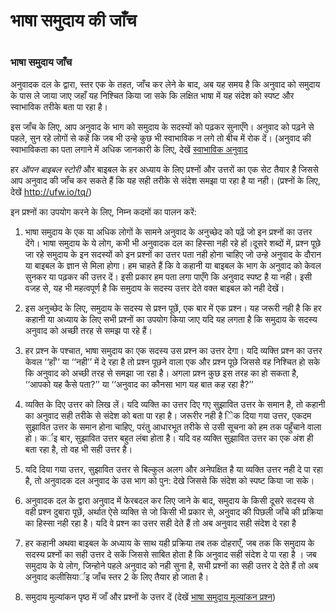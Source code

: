 # भाषा समुदाय की जाँच

 #

### भाषा समुदाय जाँच

अनुवादक दल के द्वारा, स्तर एक के तहत, जाँच कर लेने के बाद, अब यह समय है कि अनुवाद को समुदाय के पास ले जाया जाए जहाँ यह निश्चित किया जा सके कि लक्षित भाषा में यह संदेश को स्पष्ट और स्वाभाविक तरीके बता पा रहा है।

इस जाँच के लिए, आप अनुवाद के भाग को समुदाय के सदस्यों को पढ़कर सुनाएँगे। अनुवाद को पढ़ने से पहले, सुन रहे लोगों से कहें कि जब भी उन्हे कुछ भी स्वाभाविक न लगे तो बीच में रोक दें। (अनुवाद की स्वाभाविकता का पता लगाने में अधिक जानकारी के लिए, देखें [स्वाभाविक अनुवाद](../natural/01.md)

हर *ऑपन बाइबल स्टोरी* और बाइबल के हर अध्याय के लिए प्रश्नों और उत्तरों का एक सेट तैयार है जिससे आप अनुवाद की जाँच कर सकते हैं कि यह सही तरीके से संदेश समझा पा रहा है या नही। (प्रश्नों के लिए, देखें http://ufw.io/tq/)

इन प्रश्नों का उपयोग करने के लिए, निम्न कदमों का पालन करें:

1. भाषा समुदाय के एक या अधिक लोगों के सामने अनुवाद के अनुच्छेद को पढ़ें जो इन प्रश्नों का उत्तर देंगे। भाषा समुदाय के ये लोग, कभी भी अनुवादक दल का हिस्सा नही रहे हों।दूसरे शब्दों में, प्रश्न पूछे जा रहे समुदाय के इन सदस्यों को इन प्रश्नों का उत्तर पता नही होना चाहिए जो उन्हे अनुवाद के दौरान या बाइबल के ज्ञान से मिला होगा। हम चाहते हैं कि वे कहानी या बाइबल के भाग के अनुवाद को केवल सुनकर या पढ़कर की उत्तर दें। इसी प्रकार हम पता लगा पाएँगे कि अनुवाद स्पष्ट है या नही। इसी वजह से, यह भी महत्वपूर्ण है कि समुदाय के सदस्य उत्तर देते वक्त बाइबल को नही देखें।

1. इस अनुच्छेद के लिए, समुदाय के सदस्य से प्रश्न पूछें, एक बार में एक प्रश्न। यह जरूरी नही है कि हर कहानी या अध्याय के लिए सभी प्रश्नों का उपयोग किया जाए यदि यह लगता है कि समुदाय के सदस्य अनुवाद को अच्छी तरह से समझ पा रहे हैं। 

1. हर प्रश्न के पश्चात, भाषा समुदाय का एक सदस्य उस प्रश्न का उत्तर देगा। यदि व्यक्ति प्रश्न का उत्तर केवल ‘‘हाँ’’ या ‘‘नही’’ में दे रहा है तो प्रश्न पूछने वाला एक और प्रश्न पूछे जिससे वह निश्चित हो सके कि अनुवाद को अच्छी तरह से समझा जा रहा है। अगला प्रश्न कुछ इस तरह का हो सकता है, ‘‘आपको यह कैसे पता?’’ या ‘‘अनुवाद का कौनसा भाग यह बात कह रहा है?’’

1. व्यक्ति के दिए उत्तर को लिख लें। यदि व्यक्ति का उत्तर दिए गए सुझावित उत्तर के समान है, तो कहानी का अनुवाद सही तरीके से संदेश को बता पा रहा है। जरूरीर नही है ेिक दिया गया उत्तर, एकदम सुझावित उत्तर के समान होना चाहिए, परंतु आधारभूत तरीके से उसी सूचना को हम तक पहुँचाने वाला हो। कर्इ बार, सुझावित उत्तर बहुत लंबा होता है। यदि वह व्यक्ति सुझावित उत्तर का एक अंश ही बता रहा है, तो वह भी सही उत्तर है।

1. यदि दिया गया उत्तर, सुझावित उत्तर से बिल्कुल अलग और अनेपक्षित है या व्यक्ति उत्तर नही दे पा रहा है, तो अनुवादक दल अनुवाद के उस भाग को पुन: देखे जिससे कि संदेश को स्पष्ट किया जा सके।

1. अनुवादक दल के द्वारा अनुवाद में फेरबदल कर लिए जाने के बाद, समुदाय के किसी दूसरे सदस्य से वही प्रश्न दुबारा पूछें, अर्थात ऐसे व्यक्ति से जो किसी भी प्रकार से, अनुवाद की पिछली जाँचे की प्रक्रिया का हिस्सा नही रहा है। यदि वे प्रश्न का उत्तर सही देते हैं तो अब अनुवाद सही संदेश दे रहा है

1. हर कहानी अथवा बाइबल के अध्याय के साथ यही प्रक्रिया तब तक दोहराएँ, जब तक कि समुदाय के सदस्य प्रश्नों का सही उत्तर दे सकें जिससे साबित होता है कि अनुवाद सही संदेश दे पा रहा है । जब समुदाय के ये लोग, जिन्होने पहले अनुवाद को नही सुना है, सभी प्रश्नों का सही उत्तर दे देते हैं तो अब अनुवाद कलीसियार्इ जाँच स्तर 2 के लिए तैयार हो जाता है।

1. समुदाय मुल्यांकन पृष्ठ में जाँ और प्रश्नों के उत्तर दें (देखें [भाषा समुदाय मूल्यांकन प्रश्न](../community-evaluation/01.md))

